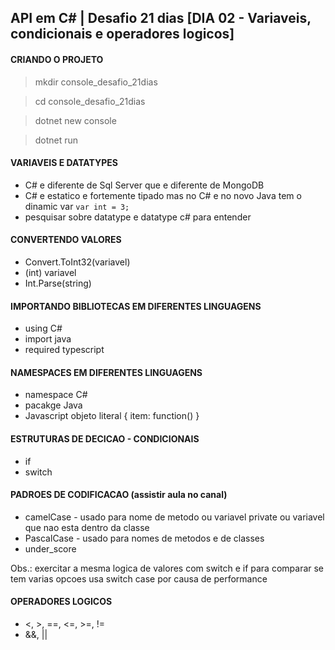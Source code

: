 ## API em C# | Desafio 21 dias [DIA 02 - Variaveis, condicionais e operadores logicos]

#### CRIANDO O PROJETO
> mkdir console_desafio_21dias

> cd console_desafio_21dias

> dotnet new console

> dotnet run

#### VARIAVEIS E DATATYPES
- C# e diferente de Sql Server que e diferente de MongoDB  
- C# e estatico e fortemente tipado mas no C# e no novo Java tem o dinamic var
```var int = 3;```
- pesquisar sobre datatype e datatype c# para entender

#### CONVERTENDO VALORES

- Convert.ToInt32(variavel)
- (int) variavel
- Int.Parse(string)

#### IMPORTANDO BIBLIOTECAS EM DIFERENTES LINGUAGENS

- using C#
- import java
- required typescript

#### NAMESPACES EM DIFERENTES LINGUAGENS
- namespace C#
- pacakge Java
- Javascript objeto literal {
    item: function()
  }

#### ESTRUTURAS DE DECICAO - CONDICIONAIS
- if
- switch

#### PADROES DE CODIFICACAO (assistir aula no canal)
- camelCase - usado para nome de metodo ou variavel private ou variavel que nao esta dentro da classe
- PascalCase - usado para nomes de metodos e de classes
- under_score

Obs.: 
exercitar a mesma logica de valores com switch e if para comparar
se tem varias opcoes usa switch case por causa de performance


#### OPERADORES LOGICOS
- <, >, ==, <=, >=, !=
- &&, || 
